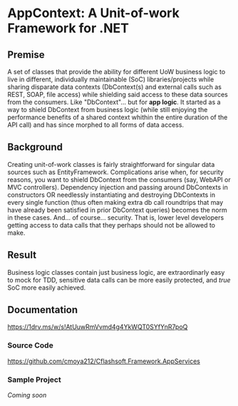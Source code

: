 # AppContext: A Unit-of-work Framework for .NET
## Premise
A set of classes that provide the ability for different UoW business logic to live in different, individually maintainable (SoC) libraries/projects while sharing disparate data contexts (DbContext(s) and external calls such as REST, SOAP, file access) while shielding said access to these data sources from the consumers. Like "DbContext"... but for **app logic**. It started as a way to shield DbContext from business logic (while still enjoying the performance benefits of a shared context whithin the entire duration of the API call) and has since morphed to all forms of data access.
## Background
Creating unit-of-work classes is fairly straightforward for singular data sources such as EntityFramework. Complications arise when, for security reasons, you want to shield DbContext from the consumers (say, WebAPI or MVC controllers). Dependency injection and passing around DbContexts in constructors OR needlessly instantiating and destroying DbContexts in every single function (thus often making extra db call roundtrips that may have already been satisfied in prior DbContext queries) becomes the norm in these cases. And... of course... security. That is, lower level  developers getting access to data calls that they perhaps should not be allowed to make.
## Result
Business logic classes contain just business logic, are extraordinarly easy to mock for TDD, sensitive data calls can be more easily protected, and *true* SoC more easily achieved. 
## Documentation
https://1drv.ms/w/s!AtUuwRmVvmd4g4YkWQT0SYfYnR7poQ
### Source Code
https://github.com/cmoya212/Cflashsoft.Framework.AppServices
### Sample Project
*Coming soon* 
